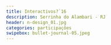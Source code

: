```yaml
---
title: Interactivos?`16
description: Serrinha do Alambari - RJ 
header: n-design_01.jpg
categories: participações
swipebox: bullet-journal-05.jpeg 
---
```

